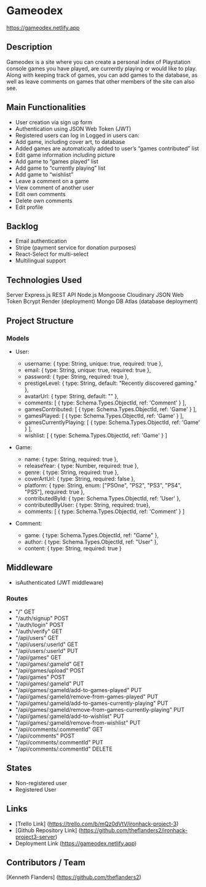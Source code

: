 # Gameodex

https://gameodex.netlify.app

## Description

Gameodex is a site where you can create a personal index of Playstation console games you have played, are currently playing or would like to play. Along with keeping track of games, you can add games to the database, as well as leave comments on games that other members of the site can also see.

## Main Functionalities

- User creation via sign up form
- Authentication using JSON Web Token (JWT)
- Registered users can log in
  Logged in users can:
- Add game, including cover art, to database
- Added games are automatically added to user’s “games contributed” list
- Edit game information including picture
- Add game to “games played” list
- Add game to “currently playing” list
- Add game to “wishlist”
- Leave a comment on a game
- View comment of another user
- Edit own comments
- Delete own comments
- Edit profile

## Backlog

- Email authentication
- Stripe (payment service for donation purposes)
- React-Select for multi-select
- Multilingual support

## Technologies Used

Server
Express.js
REST API
Node.js
Mongoose
Cloudinary
JSON Web Token
Bcrypt
Render (deployment)
Mongo DB Atlas (database deployment)

## Project Structure

### Models

- User:
  - username: { type: String, unique: true, required: true },
  - email: { type: String, unique: true, required: true },
  - password: { type: String, required: true },
  - prestigeLevel: { type: String, default: "Recently discovered gaming." },
  - avatarUrl: { type: String, default: "" },
  - comments: [ { type: Schema.Types.ObjectId, ref: 'Comment' } ],
  - gamesContributed: [ { type: Schema.Types.ObjectId, ref: 'Game' } ],
  - gamesPlayed: [ { type: Schema.Types.ObjectId, ref: 'Game' } ],
  - gamesCurrentlyPlaying: [ { type: Schema.Types.ObjectId, ref: 'Game' } ],
  - wishlist: [ { type: Schema.Types.ObjectId, ref: 'Game' } ]

- Game:
  - name: { type: String, required: true },
  - releaseYear: { type: Number, required: true },
  - genre: { type: String, required: true },
  - coverArtUrl: { type: String, required: false },
  - platform: { type: String, enum: ["PSOne", "PS2", "PS3", "PS4", "PS5"], required: true },
  - contributedById: { type: Schema.Types.ObjectId, ref: 'User' },
  - contributedByUser: { type: String, required: true},
  - comments: [ { type: Schema.Types.ObjectId, ref: 'Comment' } ]

- Comment:
  - game: { type: Schema.Types.ObjectId, ref: "Game" },
  - author: { type: Schema.Types.ObjectId, ref: "User" },
  - content: { type: String, required: true }

## Middleware

- isAuthenticated (JWT middleware)

### Routes

- "/" GET
- "/auth/signup" POST
- "/auth/login" POST
- "/auth/verify" GET
- "/api/users" GET
- "/api/users/:userId" GET
- "/api/users/:userId" PUT
- "/api/games" GET
- "/api/games/:gameId" GET
- "/api/games/upload" POST
- "/api/games" POST
- "/api/games/:gameId" PUT
- "/api/games/:gameId/add-to-games-played" PUT
- "/api/games/:gameId/remove-from-games-played" PUT
- "/api/games/:gameId/add-to-games-currently-playing" PUT
- "/api/games/:gameId/remove-from-games-currently-playing" PUT
- "/api/games/:gameId/add-to-wishlist" PUT
- "/api/games/:gameId/remove-from-wishlist" PUT
- "/api/comments/:commentId" GET
- "/api/comments" POST
- "/api/comments/:commentId" PUT
- "/api/comments/:commentId" DELETE

## States

- Non-registered user
- Registered User

## Links

- [Trello Link] (https://trello.com/b/mQz0dVtV/ironhack-project-3)
- [Github Repository Link] (https://github.com/theflanders2/ironhack-project3-server)
- Deployment Link (https://gameodex.netlify.app)

## Contributors / Team

[Kenneth Flanders] (https://github.com/theflanders2)
